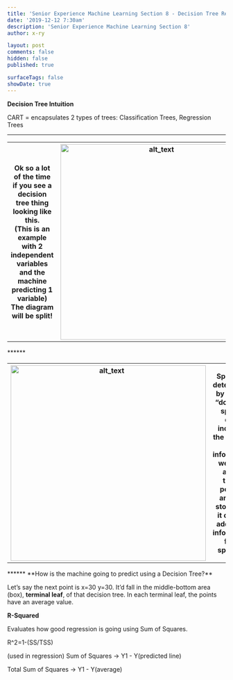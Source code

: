 ```yaml
---
title: 'Senior Experience Machine Learning Section 8 - Decision Tree Regression'
date: '2019-12-12 7:30am'
description: 'Senior Experience Machine Learning Section 8'
author: x-ry	

layout: post
comments: false
hidden: false
published: true 

surfaceTags: false
showDate: true
---
```


**Decision Tree Intuition**

CART = encapsulates 2 types of trees: Classification Trees, Regression Trees
******
<table>
	<tr>
		<th> Ok so a lot of the time if you see a decision tree thing looking like this. <br>
			(This is an example with 2 independent variables and the machine predicting 1 variable) <br>
			The diagram will be split!
 		</th>
 		<th> <img src="https://x-ry.github.io/assets/images/posts/ml/8split.png" width="450" alt="alt_text" title="image_tooltip">
 		</th>	
	</tr>
</table>
******
<table>
	<tr>
		<th> <img src="https://x-ry.github.io/assets/images/posts/ml/8split2.png" width="450" alt="alt_text" title="image_tooltip">
 		</th>
 		<th> Splits are determined by asking “does this split of data increase the amount of information we have about these points” <br> and will stop once it cannot add more information from splitting.
 		</th>	
	</tr>
</table>
******
**How is the machine going to predict using a Decision Tree?**

Let’s say the next point is x=30 y=30. It’d fall in the middle-bottom area (box), **terminal leaf**, of that decision tree. In each terminal leaf, the points have an average value. 

**R-Squared**

Evaluates how good regression is going using Sum of Squares.

R^2=1-(SS/TSS)

(used in regression) Sum of Squares → Y1 - Y(predicted line)

Total Sum of Squares → Y1 - Y(average)
